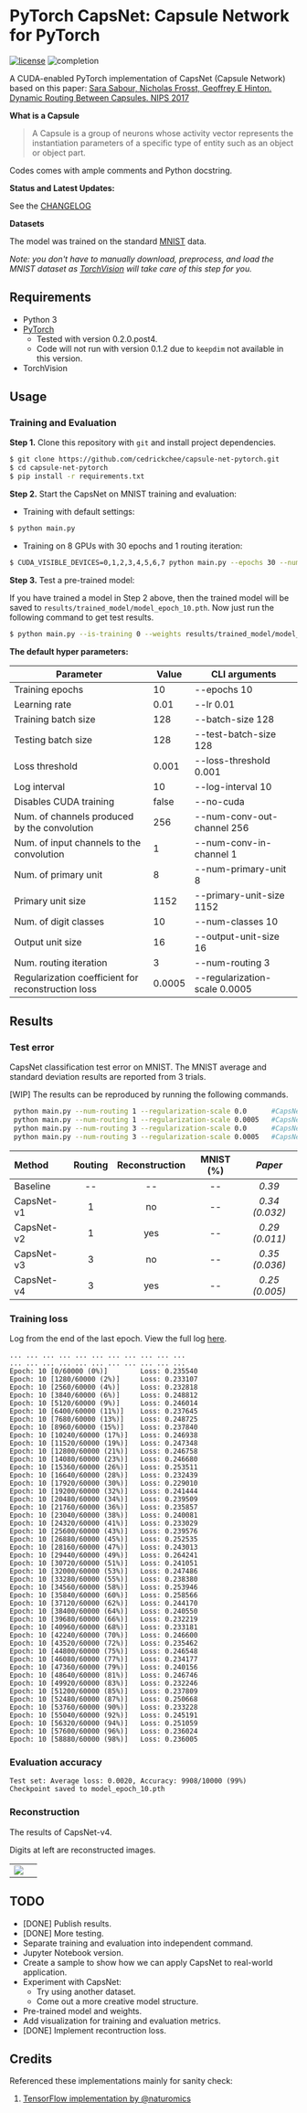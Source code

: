 # PyTorch CapsNet: Capsule Network for PyTorch

[![license](https://img.shields.io/github/license/mashape/apistatus.svg?maxAge=2592000)](https://github.com/cedrickchee/capsule-net-pytorch/blob/master/LICENSE)
![completion](https://img.shields.io/badge/completion%20state-95%25-green.svg?style=plastic)

A CUDA-enabled PyTorch implementation of CapsNet (Capsule Network) based on this paper:
[Sara Sabour, Nicholas Frosst, Geoffrey E Hinton. Dynamic Routing Between Capsules. NIPS 2017](https://arxiv.org/abs/1710.09829)

**What is a Capsule**

> A Capsule is a group of neurons whose activity vector represents the instantiation parameters of a specific type of entity such as an object or object part.

Codes comes with ample comments and Python docstring.

**Status and Latest Updates:**

See the [CHANGELOG](CHANGELOG.md)

**Datasets**

The model was trained on the standard [MNIST](http://yann.lecun.com/exdb/mnist/) data.

*Note: you don't have to manually download, preprocess, and load the MNIST dataset as [TorchVision](https://github.com/pytorch/vision) will take care of this step for you.*

## Requirements
- Python 3
- [PyTorch](http://pytorch.org/)
    - Tested with version 0.2.0.post4.
    - Code will not run with version 0.1.2 due to `keepdim` not available in this version.
- TorchVision

## Usage

### Training and Evaluation
**Step 1.**
Clone this repository with ``git`` and install project dependencies.

```bash
$ git clone https://github.com/cedrickchee/capsule-net-pytorch.git
$ cd capsule-net-pytorch
$ pip install -r requirements.txt
```

**Step 2.** 
Start the CapsNet on MNIST training and evaluation:

- Training with default settings:
```bash
$ python main.py
```

- Training on 8 GPUs with 30 epochs and 1 routing iteration:
```bash
$ CUDA_VISIBLE_DEVICES=0,1,2,3,4,5,6,7 python main.py --epochs 30 --num-routing 1 --threads 16 --batch-size 128 --test-batch-size 128
```

**Step 3.**
Test a pre-trained model:

If you have trained a model in Step 2 above, then the trained model will be saved to `results/trained_model/model_epoch_10.pth`. Now just run the following command to get test results.

```bash
$ python main.py --is-training 0 --weights results/trained_model/model_epoch_10.pth
```

**The default hyper parameters:**

| Parameter | Value | CLI arguments |
| --- | --- | --- |
| Training epochs | 10 | --epochs 10 |
| Learning rate | 0.01 | --lr 0.01 |
| Training batch size | 128 | --batch-size 128 |
| Testing batch size | 128 | --test-batch-size 128 |
| Loss threshold | 0.001 | --loss-threshold 0.001 |
| Log interval | 10 | --log-interval 10 |
| Disables CUDA training | false | --no-cuda |
| Num. of channels produced by the convolution | 256 | --num-conv-out-channel 256 |
| Num. of input channels to the convolution | 1 | --num-conv-in-channel 1 |
| Num. of primary unit | 8 | --num-primary-unit 8 |
| Primary unit size | 1152 | --primary-unit-size 1152 |
| Num. of digit classes | 10 | --num-classes 10 |
| Output unit size | 16 | --output-unit-size 16 |
| Num. routing iteration | 3 | --num-routing 3 |
| Regularization coefficient for reconstruction loss | 0.0005 | --regularization-scale 0.0005 |

## Results

### Test error

CapsNet classification test error on MNIST. The MNIST average and standard deviation results are reported from 3 trials.

[WIP] The results can be reproduced by running the following commands.

```bash
 python main.py --num-routing 1 --regularization-scale 0.0      #CapsNet-v1
 python main.py --num-routing 1 --regularization-scale 0.0005   #CapsNet-v2
 python main.py --num-routing 3 --regularization-scale 0.0      #CapsNet-v3
 python main.py --num-routing 3 --regularization-scale 0.0005   #CapsNet-v4
```

Method | Routing | Reconstruction | MNIST (%) | *Paper*
:---------|:------:|:---:|:----:|:----:
Baseline |  -- | -- | -- | *0.39*
CapsNet-v1 | 1 | no | -- | *0.34 (0.032)*
CapsNet-v2 | 1 | yes | -- | *0.29 (0.011)*
CapsNet-v3 | 3 | no | -- | *0.35 (0.036)*
CapsNet-v4 | 3 | yes | -- | *0.25 (0.005)*

### Training loss

Log from the end of the last epoch. View the full log [here](results/training_testing_log.txt).

```text
... ... ... ... ... ... ... ... ... ... ...
... ... ... ... ... ... ... ... ... ... ...
Epoch: 10 [0/60000 (0%)]        Loss: 0.235540
Epoch: 10 [1280/60000 (2%)]     Loss: 0.233107
Epoch: 10 [2560/60000 (4%)]     Loss: 0.232818
Epoch: 10 [3840/60000 (6%)]     Loss: 0.248812
Epoch: 10 [5120/60000 (9%)]     Loss: 0.246014
Epoch: 10 [6400/60000 (11%)]    Loss: 0.237645
Epoch: 10 [7680/60000 (13%)]    Loss: 0.248725
Epoch: 10 [8960/60000 (15%)]    Loss: 0.237840
Epoch: 10 [10240/60000 (17%)]   Loss: 0.246938
Epoch: 10 [11520/60000 (19%)]   Loss: 0.247348
Epoch: 10 [12800/60000 (21%)]   Loss: 0.246758
Epoch: 10 [14080/60000 (23%)]   Loss: 0.246680
Epoch: 10 [15360/60000 (26%)]   Loss: 0.253511
Epoch: 10 [16640/60000 (28%)]   Loss: 0.232439
Epoch: 10 [17920/60000 (30%)]   Loss: 0.229010
Epoch: 10 [19200/60000 (32%)]   Loss: 0.241444
Epoch: 10 [20480/60000 (34%)]   Loss: 0.239509
Epoch: 10 [21760/60000 (36%)]   Loss: 0.235857
Epoch: 10 [23040/60000 (38%)]   Loss: 0.240081
Epoch: 10 [24320/60000 (41%)]   Loss: 0.233029
Epoch: 10 [25600/60000 (43%)]   Loss: 0.239576
Epoch: 10 [26880/60000 (45%)]   Loss: 0.252535
Epoch: 10 [28160/60000 (47%)]   Loss: 0.243013
Epoch: 10 [29440/60000 (49%)]   Loss: 0.264241
Epoch: 10 [30720/60000 (51%)]   Loss: 0.241051
Epoch: 10 [32000/60000 (53%)]   Loss: 0.247486
Epoch: 10 [33280/60000 (55%)]   Loss: 0.238380
Epoch: 10 [34560/60000 (58%)]   Loss: 0.253946
Epoch: 10 [35840/60000 (60%)]   Loss: 0.258566
Epoch: 10 [37120/60000 (62%)]   Loss: 0.244170
Epoch: 10 [38400/60000 (64%)]   Loss: 0.240550
Epoch: 10 [39680/60000 (66%)]   Loss: 0.232219
Epoch: 10 [40960/60000 (68%)]   Loss: 0.233181
Epoch: 10 [42240/60000 (70%)]   Loss: 0.246600
Epoch: 10 [43520/60000 (72%)]   Loss: 0.235462
Epoch: 10 [44800/60000 (75%)]   Loss: 0.246548
Epoch: 10 [46080/60000 (77%)]   Loss: 0.234177
Epoch: 10 [47360/60000 (79%)]   Loss: 0.240156
Epoch: 10 [48640/60000 (81%)]   Loss: 0.246746
Epoch: 10 [49920/60000 (83%)]   Loss: 0.232246
Epoch: 10 [51200/60000 (85%)]   Loss: 0.237809
Epoch: 10 [52480/60000 (87%)]   Loss: 0.250668
Epoch: 10 [53760/60000 (90%)]   Loss: 0.233228
Epoch: 10 [55040/60000 (92%)]   Loss: 0.245191
Epoch: 10 [56320/60000 (94%)]   Loss: 0.251059
Epoch: 10 [57600/60000 (96%)]   Loss: 0.236024
Epoch: 10 [58880/60000 (98%)]   Loss: 0.236005
```

### Evaluation accuracy
```text
Test set: Average loss: 0.0020, Accuracy: 9908/10000 (99%)
Checkpoint saved to model_epoch_10.pth
```

### Reconstruction

The results of CapsNet-v4.

Digits at left are reconstructed images.
<table>
  <tr>
    <td>
     <img src="results/reconstructed_images.png"/>
    </td>
    <td>
    </td>
  </tr>
</table>

## TODO
- [DONE] Publish results.
- [DONE] More testing.
- Separate training and evaluation into independent command.
- Jupyter Notebook version.
- Create a sample to show how we can apply CapsNet to real-world application.
- Experiment with CapsNet:
    * Try using another dataset.
    * Come out a more creative model structure.
- Pre-trained model and weights.
- Add visualization for training and evaluation metrics.
- [DONE] Implement recontruction loss.

## Credits

Referenced these implementations mainly for sanity check:
1. [TensorFlow implementation by @naturomics](https://github.com/naturomics/CapsNet-Tensorflow)
